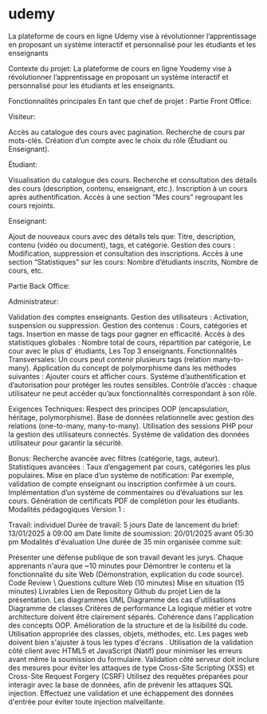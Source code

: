# udemy
La plateforme de cours en ligne Udemy vise à révolutionner l’apprentissage en proposant un système interactif et personnalisé pour les étudiants et les enseignants

Contexte du projet:
La plateforme de cours en ligne Youdemy vise à révolutionner l’apprentissage en proposant un système interactif et personnalisé pour les étudiants et les enseignants.

Fonctionnalités principales
En tant que chef de projet :
Partie Front Office:

​Visiteur:

Accès au catalogue des cours avec pagination.
Recherche de cours par mots-clés.
Création d’un compte avec le choix du rôle (Étudiant ou Enseignant).
​

Étudiant:

Visualisation du catalogue des cours.
Recherche et consultation des détails des cours (description, contenu, enseignant, etc.).
Inscription à un cours après authentification.
Accès à une section “Mes cours” regroupant les cours rejoints.
​

Enseignant:

Ajout de nouveaux cours avec des détails tels que:
Titre, description, contenu (vidéo ou document), tags, et catégorie.
Gestion des cours :
Modification, suppression et consultation des inscriptions.
Accès à une section “Statistiques” sur les cours:
Nombre d’étudiants inscrits, Nombre de cours, etc.
​

Partie Back Office:

Administrateur:

Validation des comptes enseignants.
Gestion des utilisateurs :
Activation, suspension ou suppression.
Gestion des contenus :
Cours, catégories et tags.
Insertion en masse de tags pour gagner en efficacité.
Accès à des statistiques globales :
Nombre total de cours, répartition par catégorie, Le cour avec le plus d' étudiants, Les Top 3 enseignants.
Fonctionnalités Transversales:
Un cours peut contenir plusieurs tags (relation many-to-many).
Application du concept de polymorphisme dans les méthodes suivantes : Ajouter cours et afficher cours.
Système d’authentification et d’autorisation pour protéger les routes sensibles.
Contrôle d’accès : chaque utilisateur ne peut accéder qu’aux fonctionnalités correspondant à son rôle.
​

Exigences Techniques:
Respect des principes OOP (encapsulation, héritage, polymorphisme).
Base de données relationnelle avec gestion des relations (one-to-many, many-to-many).
Utilisation des sessions PHP pour la gestion des utilisateurs connectés.
Système de validation des données utilisateur pour garantir la sécurité.
​

Bonus:
Recherche avancée avec filtres (catégorie, tags, auteur).
Statistiques avancées :
Taux d’engagement par cours, catégories les plus populaires.
Mise en place d’un système de notification:
Par exemple, validation de compte enseignant ou inscription confirmée à un cours.
Implémentation d’un système de commentaires ou d’évaluations sur les cours.
Génération de certificats PDF de complétion pour les étudiants.
Modalités pédagogiques
Version 1 :

Travail: individuel
Durée de travail:
5 jours Date de lancement du brief: 13/01/2025 à 09:00 am
Date limite de soumission: 20/01/2025 avant 05:30 pm
Modalités d'évaluation
Une durée de 35 min organisée comme suit:

Présenter une défense publique de son travail devant les jurys.
Chaque apprenants n'aura que ~10 minutes pour Démontrer le contenu et la fonctionnalité du site Web (Démonstration, explication du code source).
Code Review \ Questions culture Web (10 minutes)
Mise en situation (15 minutes)
Livrables
Lien de Repository Github du projet
Lien de la présentation.
Les diagrammes UML
Diagramme des cas d'utilisations
Diagramme de classes
Critères de performance
La logique métier et votre architecture doivent être clairement séparés.
Cohérence dans l'application des concepts OOP.
Amélioration de la structure et de la lisibilité du code.
Utilisation appropriée des classes, objets, méthodes, etc.
Les pages web doivent bien s'ajuster à tous les types d'écrans .
Utilisation de la validation côté client avec HTML5 et JavaScript (Natif) pour minimiser les erreurs avant même la soumission du formulaire.
Validation côté serveur doit inclure des mesures pour éviter les attaques de type Cross-Site Scripting (XSS) et Cross-Site Request Forgery (CSRF)
Utilisez des requêtes préparées pour interagir avec la base de données, afin de prévenir les attaques SQL injection.
Effectuez une validation et une échappement des données d'entrée pour éviter toute injection malveillante.
